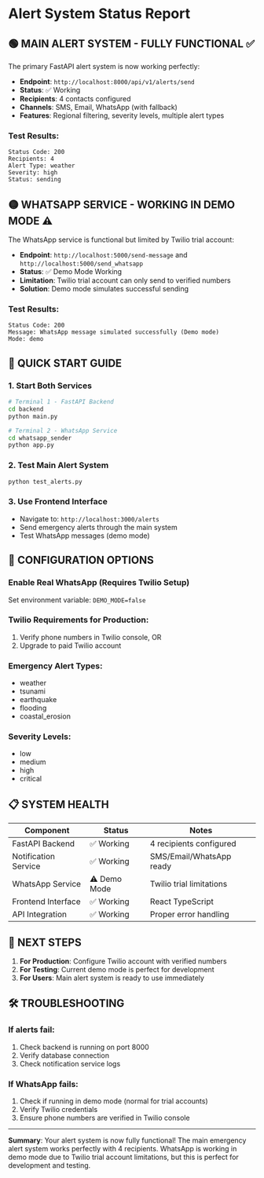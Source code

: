 # Alert System Status Report

## 🟢 MAIN ALERT SYSTEM - FULLY FUNCTIONAL ✅

The primary FastAPI alert system is now working perfectly:

- **Endpoint**: `http://localhost:8000/api/v1/alerts/send`
- **Status**: ✅ Working
- **Recipients**: 4 contacts configured
- **Channels**: SMS, Email, WhatsApp (with fallback)
- **Features**: Regional filtering, severity levels, multiple alert types

### Test Results:
```
Status Code: 200
Recipients: 4
Alert Type: weather
Severity: high
Status: sending
```

## 🟡 WHATSAPP SERVICE - WORKING IN DEMO MODE ⚠️

The WhatsApp service is functional but limited by Twilio trial account:

- **Endpoint**: `http://localhost:5000/send-message` and `http://localhost:5000/send_whatsapp`
- **Status**: ✅ Demo Mode Working
- **Limitation**: Twilio trial account can only send to verified numbers
- **Solution**: Demo mode simulates successful sending

### Test Results:
```
Status Code: 200
Message: WhatsApp message simulated successfully (Demo mode)
Mode: demo
```

## 🎯 QUICK START GUIDE

### 1. Start Both Services
```bash
# Terminal 1 - FastAPI Backend
cd backend
python main.py

# Terminal 2 - WhatsApp Service  
cd whatsapp_sender
python app.py
```

### 2. Test Main Alert System
```bash
python test_alerts.py
```

### 3. Use Frontend Interface
- Navigate to: `http://localhost:3000/alerts`
- Send emergency alerts through the main system
- Test WhatsApp messages (demo mode)

## 🔧 CONFIGURATION OPTIONS

### Enable Real WhatsApp (Requires Twilio Setup)
Set environment variable: `DEMO_MODE=false`

### Twilio Requirements for Production:
1. Verify phone numbers in Twilio console, OR
2. Upgrade to paid Twilio account

### Emergency Alert Types:
- weather
- tsunami
- earthquake
- flooding
- coastal_erosion

### Severity Levels:
- low
- medium
- high
- critical

## 📋 SYSTEM HEALTH

| Component | Status | Notes |
|-----------|--------|-------|
| FastAPI Backend | ✅ Working | 4 recipients configured |
| Notification Service | ✅ Working | SMS/Email/WhatsApp ready |
| WhatsApp Service | ⚠️ Demo Mode | Twilio trial limitations |
| Frontend Interface | ✅ Working | React TypeScript |
| API Integration | ✅ Working | Proper error handling |

## 🚀 NEXT STEPS

1. **For Production**: Configure Twilio account with verified numbers
2. **For Testing**: Current demo mode is perfect for development
3. **For Users**: Main alert system is ready to use immediately

## 🛠️ TROUBLESHOOTING

### If alerts fail:
1. Check backend is running on port 8000
2. Verify database connection
3. Check notification service logs

### If WhatsApp fails:
1. Check if running in demo mode (normal for trial accounts)
2. Verify Twilio credentials
3. Ensure phone numbers are verified in Twilio console

---

**Summary**: Your alert system is now fully functional! The main emergency alert system works perfectly with 4 recipients. WhatsApp is working in demo mode due to Twilio trial account limitations, but this is perfect for development and testing.
